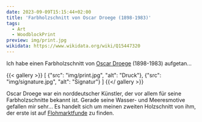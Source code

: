```yaml
---
date: 2023-09-09T15:15:44+02:00
title: 'Farbholzschnitt von Oscar Droege (1898-1983)'
tags:
  - Art
  - WoodblockPrint
preview: img/print.jpg
wikidata: https://www.wikidata.org/wiki/Q15447320
---
```


Ich habe einen Farbholzschnitt von [Oscar Droege](https://de.wikipedia.org/wiki/Oscar_Droege) (1898-1983) aufgetan...
<!--more-->

{{< gallery >}}
[
  {"src": "img/print.jpg", "alt": "Druck"},
  {"src": "img/signature.jpg", "alt": "Signatur"}
]
{{</ gallery >}}

Oscar Droege war ein norddeutscher Künstler, der vor allem für seine Farbholzschnitte bekannt ist. Gerade seine Wasser- und Meeresmotive gefallen mir sehr...
Es handelt sich um meinen zweiten Holzschnitt von ihm, der erste ist auf [Flohmarktfunde](https://flohmarktfunde.projektemacher.org/post/farbholzschnitt/) zu finden.
